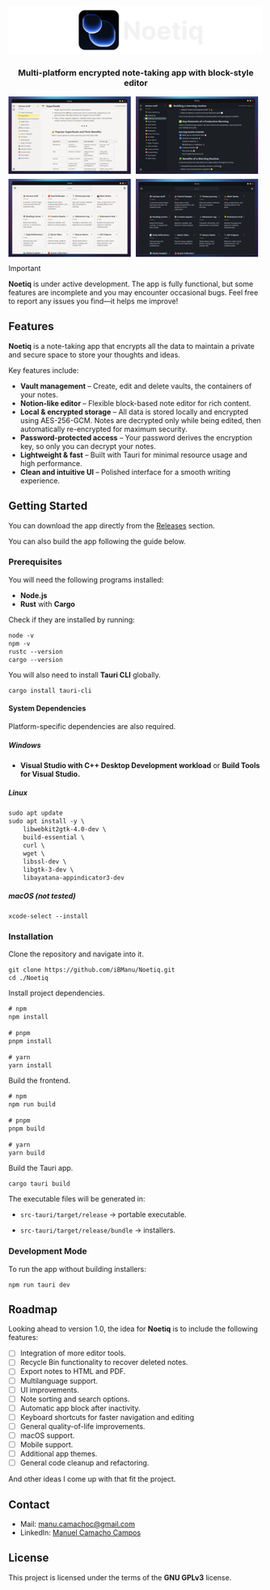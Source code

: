 ![Noetiq banner](banner.svg)

<h3 align="center"> Multi-platform encrypted note-taking app with block-style editor </h3>

<div align="center">
  <div style="display: flex; gap: 10px; margin-bottom: 10px;">
    <img src="editor-light.png" alt="Noetiq editor - light theme" width="48%">
    <img src="editor-dark.png" alt="Noetiq editor - dark theme" width="48%">
  </div>
  
  <div style="display: flex; gap: 10px;">
    <img src="vaultgrid-light.png" alt="Noetiq vaultgrid - light theme" width="48%">
    <img src="vaultgrid-dark.png" alt="Noetiq vaultgrid - dark theme" width="48%">
  </div>
</div>

> [!IMPORTANT]
> **Noetiq** is under active development. The app is fully functional, but some features are incomplete and you may encounter occasional bugs. Feel free to report any issues you find—it helps me improve!

## Features

**Noetiq** is a note-taking app that encrypts all the data to maintain a private and secure space to store your thoughts and ideas. 
  
Key features include:

  * **Vault management** – Create, edit and delete vaults, the containers of your notes.
  * **Notion-like editor** – Flexible block-based note editor for rich content.
  * **Local & encrypted storage** – All data is stored locally and encrypted using AES-256-GCM. Notes are decrypted only while being edited, then automatically re-encrypted for maximum security.
  * **Password-protected access** – Your password derives the encryption key, so only you can decrypt your notes.
  * **Lightweight & fast** – Built with Tauri for minimal resource usage and high performance.
  * **Clean and intuitive UI** – Polished interface for a smooth writing experience.

## Getting Started

You can download the app directly from the [Releases](https://github.com/iBManu/Noetiq/releases) section.

You can also build the app following the guide below.

### Prerequisites

You will need the following programs installed:

* **Node.js**
* **Rust** with **Cargo**

Check if they are installed by running: 

```
node -v
npm -v
rustc --version
cargo --version
```

You will also need to install **Tauri CLI** globally.

```
cargo install tauri-cli
```

#### System Dependencies

Platform-specific dependencies are also required.

##### Windows

* **Visual Studio with C++ Desktop Development workload** or **Build Tools for Visual Studio.**

##### Linux

```
sudo apt update
sudo apt install -y \
    libwebkit2gtk-4.0-dev \
    build-essential \
    curl \
    wget \
    libssl-dev \
    libgtk-3-dev \
    libayatana-appindicator3-dev

```

##### macOS (not tested)

```
xcode-select --install
```

### Installation

Clone the repository and navigate into it.
```
git clone https://github.com/iBManu/Noetiq.git
cd ./Noetiq
```

Install project dependencies.

```
# npm
npm install

# pnpm
pnpm install

# yarn
yarn install
```

Build the frontend.

```
# npm
npm run build

# pnpm
pnpm build

# yarn
yarn build
```

Build the Tauri app.

```
cargo tauri build
```

The executable files will be generated in:

* `src-tauri/target/release` → portable executable.

* `src-tauri/target/release/bundle` → installers.
  
### Development Mode

To run the app without building installers:
```
npm run tauri dev
```

## Roadmap

Looking ahead to version 1.0, the idea for **Noetiq** is to include the following features:

- [ ] Integration of more editor tools.
- [ ] Recycle Bin functionality to recover deleted notes.
- [ ] Export notes to HTML and PDF.
- [ ] Multilanguage support.
- [ ] UI improvements.
- [ ] Note sorting and search options.
- [ ] Automatic app block after inactivity.
- [ ] Keyboard shortcuts for faster navigation and editing
- [ ] General quality-of-life improvements.
- [ ] macOS support.
- [ ] Mobile support.
- [ ] Additional app themes.
- [ ] General code cleanup and refactoring.

And other ideas I come up with that fit the project.

## Contact

* Mail: [manu.camachoc@gmail.com](mailto:manu.camachoc@gmail.com)
* LinkedIn: [Manuel Camacho Campos](https://www.linkedin.com/in/manuel-camacho-campos-752678213/)

## License
This project is licensed under the terms of the **GNU GPLv3** license.
